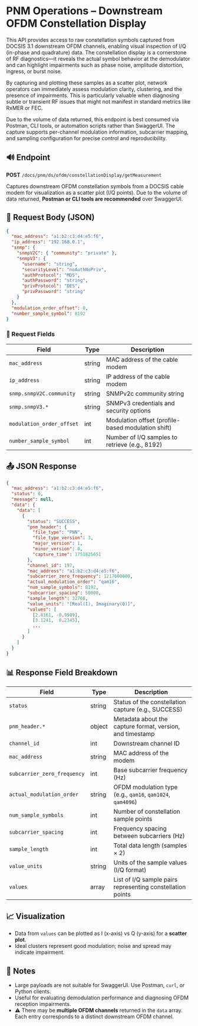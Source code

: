 # PNM Operations – Downstream OFDM Constellation Display

This API provides access to raw constellation symbols captured from DOCSIS 3.1 downstream OFDM channels, enabling visual inspection of I/Q (in-phase and quadrature) data. The constellation display is a cornerstone of RF diagnostics—it reveals the actual symbol behavior at the demodulator and can highlight impairments such as phase noise, amplitude distortion, ingress, or burst noise.

By capturing and plotting these samples as a scatter plot, network operators can immediately assess modulation clarity, clustering, and the presence of impairments. This is particularly valuable when diagnosing subtle or transient RF issues that might not manifest in standard metrics like RxMER or FEC.

Due to the volume of data returned, this endpoint is best consumed via Postman, CLI tools, or automation scripts rather than SwaggerUI. The capture supports per-channel modulation information, subcarrier mapping, and sampling configuration for precise control and reproducibility.

## 🔊 Endpoint

**POST** `/docs/pnm/ds/ofdm/constellationDisplay/getMeasurement`

Captures downstream OFDM constellation symbols from a DOCSIS cable modem for visualization as a scatter plot (I/Q points). Due to the volume of data returned, **Postman or CLI tools are recommended** over SwaggerUI.

## 📅 Request Body (JSON)

```json
{
  "mac_address": "a1:b2:c3:d4:e5:f6",
  "ip_address": "192.168.0.1",
  "snmp": {
    "snmpV2C": { "community": "private" },
    "snmpV3": {
      "username": "string",
      "securityLevel": "noAuthNoPriv",
      "authProtocol": "MD5",
      "authPassword": "string",
      "privProtocol": "DES",
      "privPassword": "string"
    }
  },
  "modulation_order_offset": 0,
  "number_sample_symbol": 8192
}
```

### 🔑 Request Fields

| Field                     | Type   | Description                                        |
| ------------------------- | ------ | -------------------------------------------------- |
| `mac_address`             | string | MAC address of the cable modem                     |
| `ip_address`              | string | IP address of the cable modem                      |
| `snmp.snmpV2C.community`  | string | SNMPv2c community string                           |
| `snmp.snmpV3.*`           | string | SNMPv3 credentials and security options            |
| `modulation_order_offset` | int    | Modulation offset (profile-based modulation shift) |
| `number_sample_symbol`    | int    | Number of I/Q samples to retrieve (e.g., 8192)     |

## 📤 JSON Response

```json
{
  "mac_address": "a1:b2:c3:d4:e5:f6",
  "status": 0,
  "message": null,
  "data": {
    "data": [
      {
        "status": "SUCCESS",
        "pnm_header": {
          "file_type": "PNN",
          "file_type_version": 3,
          "major_version": 1,
          "minor_version": 0,
          "capture_time": 1751825651
        },
        "channel_id": 197,
        "mac_address": "a1:b2:c3:d4:e5:f6",
        "subcarrier_zero_frequency": 1217600000,
        "actual_modulation_order": "qam16",
        "num_sample_symbols": 8192,
        "subcarrier_spacing": 50000,
        "sample_length": 32768,
        "value_units": "[Real(I), Imaginary(Q)]",
        "values": [
          [2.8161, -0.9989],
          [3.1241,  0.2345],
          ...
        ]
      }
    ]
  }
}
```

## 📊 Response Field Breakdown

| Field                       | Type   | Description                                                |
| --------------------------- | ------ | ---------------------------------------------------------- |
| `status`                    | string | Status of the constellation capture (e.g., SUCCESS)        |
| `pnm_header.*`              | object | Metadata about the capture format, version, and timestamp  |
| `channel_id`                | int    | Downstream channel ID                                      |
| `mac_address`               | string | MAC address of the modem                                   |
| `subcarrier_zero_frequency` | int    | Base subcarrier frequency (Hz)                             |
| `actual_modulation_order`   | string | OFDM modulation type (e.g., `qam16`, `qam1024`, `qam4096`) |
| `num_sample_symbols`        | int    | Number of constellation sample points                      |
| `subcarrier_spacing`        | int    | Frequency spacing between subcarriers (Hz)                 |
| `sample_length`             | int    | Total data length (samples × 2)                            |
| `value_units`               | string | Units of the sample values (I/Q format)                    |
| `values`                    | array  | List of I/Q sample pairs representing constellation points |

## 📈 Visualization

* Data from `values` can be plotted as I (x-axis) vs Q (y-axis) for a **scatter plot**.
* Ideal clusters represent good modulation; noise and spread may indicate impairment.

## 📃 Notes

* Large payloads are not suitable for SwaggerUI. Use Postman, `curl`, or Python clients.
* Useful for evaluating demodulation performance and diagnosing OFDM reception impairments.
* ⚠️ There may be **multiple OFDM channels** returned in the `data` array. Each entry corresponds to a distinct downstream OFDM channel.
